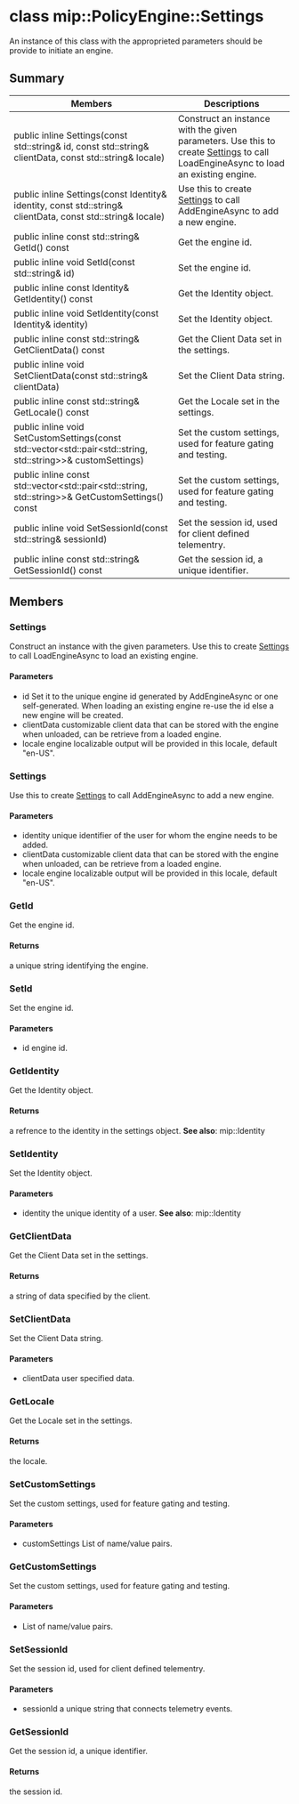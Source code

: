 # class mip::PolicyEngine::Settings 
An instance of this class with the approprieted parameters should be provide to initiate an engine.
  
## Summary
 Members                        | Descriptions                                
--------------------------------|---------------------------------------------
public inline Settings(const std::string& id, const std::string& clientData, const std::string& locale)  |  Construct an instance with the given parameters. Use this to create [Settings](#classmip_1_1_policy_engine_1_1_settings) to call LoadEngineAsync to load an existing engine.
public inline Settings(const Identity& identity, const std::string& clientData, const std::string& locale)  |  Use this to create [Settings](#classmip_1_1_policy_engine_1_1_settings) to call AddEngineAsync to add a new engine.
public inline const std::string& GetId() const  |  Get the engine id.
public inline void SetId(const std::string& id)  |  Set the engine id.
public inline const Identity& GetIdentity() const  |  Get the Identity object.
public inline void SetIdentity(const Identity& identity)  |  Set the Identity object.
public inline const std::string& GetClientData() const  |  Get the Client Data set in the settings.
public inline void SetClientData(const std::string& clientData)  |  Set the Client Data string.
public inline const std::string& GetLocale() const  |  Get the Locale set in the settings.
public inline void SetCustomSettings(const std::vector<std::pair<std::string, std::string>>& customSettings)  |  Set the custom settings, used for feature gating and testing.
public inline const std::vector<std::pair<std::string, std::string>>& GetCustomSettings() const  |  Set the custom settings, used for feature gating and testing.
public inline void SetSessionId(const std::string& sessionId)  |  Set the session id, used for client defined telementry.
public inline const std::string& GetSessionId() const  |  Get the session id, a unique identifier.
  
## Members
  
### Settings
Construct an instance with the given parameters. Use this to create [Settings](#classmip_1_1_policy_engine_1_1_settings) to call LoadEngineAsync to load an existing engine.
  
#### Parameters
* id Set it to the unique engine id generated by AddEngineAsync or one self-generated. When loading an existing engine re-use the id else a new engine will be created. 
* clientData customizable client data that can be stored with the engine when unloaded, can be retrieve from a loaded engine. 
* locale engine localizable output will be provided in this locale, default "en-US".
  
### Settings
Use this to create [Settings](#classmip_1_1_policy_engine_1_1_settings) to call AddEngineAsync to add a new engine.
  
#### Parameters
* identity unique identifier of the user for whom the engine needs to be added. 
* clientData customizable client data that can be stored with the engine when unloaded, can be retrieve from a loaded engine. 
* locale engine localizable output will be provided in this locale, default "en-US".
  
### GetId
Get the engine id.
  
#### Returns
a unique string identifying the engine.
  
### SetId
Set the engine id.
  
#### Parameters
* id engine id.
  
### GetIdentity
Get the Identity object.
  
#### Returns
a refrence to the identity in the settings object. 
**See also**: mip::Identity
  
### SetIdentity
Set the Identity object.
  
#### Parameters
* identity the unique identity of a user. 
**See also**: mip::Identity
  
### GetClientData
Get the Client Data set in the settings.
  
#### Returns
a string of data specified by the client.
  
### SetClientData
Set the Client Data string.
  
#### Parameters
* clientData user specified data.
  
### GetLocale
Get the Locale set in the settings.
  
#### Returns
the locale.
  
### SetCustomSettings
Set the custom settings, used for feature gating and testing.
  
#### Parameters
* customSettings List of name/value pairs.
  
### GetCustomSettings
Set the custom settings, used for feature gating and testing.
  
#### Parameters
* List of name/value pairs.
  
### SetSessionId
Set the session id, used for client defined telementry.
  
#### Parameters
* sessionId a unique string that connects telemetry events.
  
### GetSessionId
Get the session id, a unique identifier.
  
#### Returns
the session id.